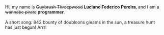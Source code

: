 Hi, my name is ~~Guybrush Threepwood~~ **Luciano Federico Pereira**, and I am a ~~wannabe pirate~~ **programmer**.<br><br>A short song: 842 bounty of doubloons gleams in the sun, a treasure hunt has just begun! Arrr!
